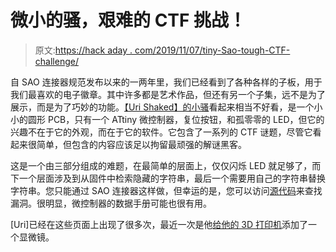 # 微小的骚，艰难的 CTF 挑战！

> 原文:[https://hack aday . com/2019/11/07/tiny-Sao-tough-CTF-challenge/](https://hackaday.com/2019/11/07/tiny-sao-tough-ctf-challenge/)

自 SAO 连接器规范发布以来的一两年里，我们已经看到了各种各样的子板，用于我们最喜欢的电子徽章。其中许多都是艺术作品，但还有另一个子集，远不是为了展示，而是为了巧妙的功能。[【Uri Shaked】的小骚](https://blog.wokwi.com/capture-the-flag-shitty-add-on/)看起来相当不好看，是一个小小的圆形 PCB，只有一个 ATtiny 微控制器，复位按钮，和孤零零的 LED，但它的兴趣不在于它的外观，而在于它的软件。它包含了一系列的 CTF 谜题，尽管它看起来很简单，但包含的内容应该足以拘留最顽强的解谜黑客。

这是一个由三部分组成的难题，在最简单的层面上，仅仅闪烁 LED 就足够了，而下一个层面涉及到从固件中检索隐藏的字符串，最后一个需要用自己的字符串替换字符串。您只能通过 SAO 连接器这样做，但幸运的是，您可以访问[源代码](https://github.com/urish/ctf-shittyaddon/blob/master/ctf-firmware/ctf-firmware.ino)来查找漏洞。很明显，微控制器的数据手册可能也很有用。

[Uri]已经在这些页面上出现了很多次，最近一次是他[给他的 3D 打印机](https://hackaday.com/2019/08/03/add-a-microscope-to-your-3d-printer/)添加了一个显微镜。